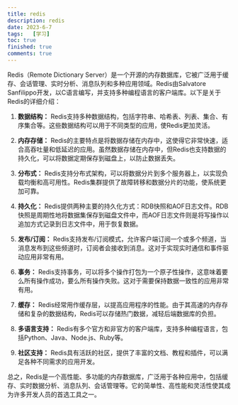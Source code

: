 ```yaml
---
title: redis
description: redis
date: 2023-6-7
tags:	[学习]
toc: true
finished: true
comments: true
---
```



Redis（Remote Dictionary Server）是一个开源的内存数据库，它被广泛用于缓存、会话管理、实时分析、消息队列和多种应用领域。Redis由Salvatore Sanfilippo开发，以C语言编写，并支持多种编程语言的客户端库。以下是关于Redis的详细介绍：

1. **数据结构：** Redis支持多种数据结构，包括字符串、哈希表、列表、集合、有序集合等。这些数据结构可以用于不同类型的应用，使Redis更加灵活。

2. **内存存储：** Redis的主要特点是将数据存储在内存中，这使得它非常快速，适合高吞吐量和低延迟的应用。虽然数据存储在内存中，但Redis也支持数据的持久化，可以将数据定期保存到磁盘上，以防止数据丢失。

3. **分布式：** Redis支持分布式架构，可以将数据分片到多个服务器上，以实现负载均衡和高可用性。Redis集群提供了故障转移和数据分片的功能，使系统更加可靠。

4. **持久化：** Redis提供两种主要的持久化方式：RDB快照和AOF日志文件。RDB快照是周期性地将数据集保存到磁盘文件中，而AOF日志文件则是将写操作以追加方式记录到日志文件中，用于恢复数据。

5. **发布/订阅：** Redis支持发布/订阅模式，允许客户端订阅一个或多个频道，当消息发布到这些频道时，订阅者会接收到消息。这对于实现实时通信和事件驱动应用非常有用。

6. **事务：** Redis支持事务，可以将多个操作打包为一个原子性操作，这意味着要么所有操作成功，要么所有操作失败。这对于需要保持数据一致性的应用非常有用。

7. **缓存：** Redis经常用作缓存层，以提高应用程序的性能。由于其高速的内存存储和复杂的数据结构，Redis可以存储热门数据，减轻后端数据库的负担。

8. **多语言支持：** Redis有多个官方和非官方的客户端库，支持多种编程语言，包括Python、Java、Node.js、Ruby等。

9. **社区支持：** Redis具有活跃的社区，提供了丰富的文档、教程和插件，可以满足各种不同需求的应用开发。

总之，Redis是一个高性能、多功能的内存数据库，广泛用于各种应用中，包括缓存、实时数据分析、消息队列、会话管理等。它的简单性、高性能和灵活性使其成为许多开发人员的首选工具之一。